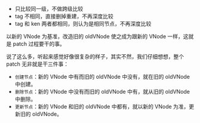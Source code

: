 - 只比较同一级，不做跨级比较
- tag 不相同，直接删掉重建，不再深度比较
- tag 和 ken 两者都相同，则认为是相同节点，不再深度比较

以新的 VNode 为基准，改造旧的 oldVNode 使之成为跟新的 VNode 一样，这就是 patch 过程要干的事。

说了这么多，听起来感觉好像很复杂的样子，其实不然，我们仔细想想，整个 patch 无非就是干三件事：

- `创建节点`：新的 VNode 中有而旧的 oldVNode 中没有，就在旧的 oldVNode 中创建。
- `删除节点`：新的 VNode 中没有而旧的 oldVNode 中有，就从旧的 oldVNode 中删除。
- `更新节点`：新的 VNode 和旧的 oldVNode 中都有，就以新的 VNode 为准，更新旧的 oldVNode。
